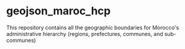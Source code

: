 # geojson_maroc_hcp
This repository contains all the geographic boundaries for Morocco's administrative hierarchy (regions, prefectures, communes, and sub-communes)
